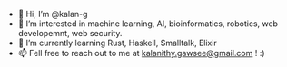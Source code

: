 - 👋 Hi, I’m @kalan-g
- 👀 I’m interested in machine learning, AI, bioinformatics, robotics, web developemnt, web security.
- 🌱 I’m currently learning Rust, Haskell, Smalltalk, Elixir
- 📫 Fell free to reach out to me at kalanithy.gawsee@gmail.com ! :)

<!---
kalan-g/kalan-g is a ✨ special ✨ repository because its `README.md` (this file) appears on your GitHub profile.
You can click the Preview link to take a look at your changes.
--->
